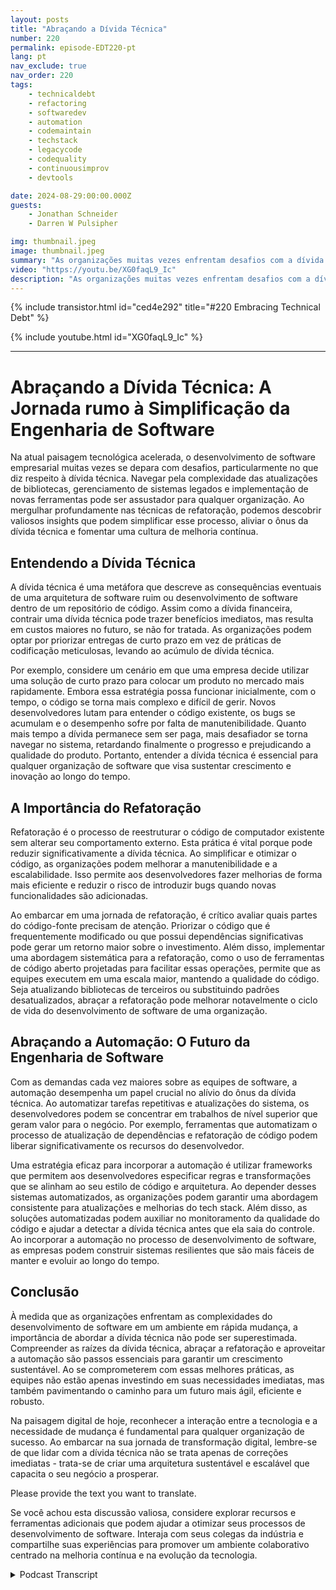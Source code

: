 ```yaml
---
layout: posts
title: "Abraçando a Dívida Técnica"
number: 220
permalink: episode-EDT220-pt
lang: pt
nav_exclude: true
nav_order: 220
tags:
    - technicaldebt
    - refactoring
    - softwaredev
    - automation
    - codemaintain
    - techstack
    - legacycode
    - codequality
    - continuousimprov
    - devtools

date: 2024-08-29:00:00.000Z
guests:
    - Jonathan Schneider
    - Darren W Pulsipher

img: thumbnail.jpeg
image: thumbnail.jpeg
summary: "As organizações muitas vezes enfrentam desafios com a dívida técnica, que pode retardar o processo de desenvolvimento e deixar as equipes de desenvolvimento presas em um emaranhado de atualizações de código, alterações de API e dependências de terceiros. Neste episódio, Darren entrevista Jonathan Schneider, CEO da Moderene, sobre sua abordagem para lidar com a dívida técnica e como gerenciá-la efetivamente."
video: "https://youtu.be/XG0faqL9_Ic"
description: "As organizações muitas vezes enfrentam desafios com a dívida técnica, que pode retardar o processo de desenvolvimento e deixar as equipes de desenvolvimento presas em um emaranhado de atualizações de código, alterações de API e dependências de terceiros. Neste episódio, Darren entrevista Jonathan Schneider, CEO da Moderene, sobre sua abordagem para lidar com a dívida técnica e como gerenciá-la efetivamente."
---
```


<div>
{% include transistor.html id="ced4e292" title="#220 Embracing Technical Debt" %}

{% include youtube.html id="XG0faqL9_Ic" %}
</div>

---

# Abraçando a Dívida Técnica: A Jornada rumo à Simplificação da Engenharia de Software

Na atual paisagem tecnológica acelerada, o desenvolvimento de software empresarial muitas vezes se depara com desafios, particularmente no que diz respeito à dívida técnica. Navegar pela complexidade das atualizações de bibliotecas, gerenciamento de sistemas legados e implementação de novas ferramentas pode ser assustador para qualquer organização. Ao mergulhar profundamente nas técnicas de refatoração, podemos descobrir valiosos insights que podem simplificar esse processo, aliviar o ônus da dívida técnica e fomentar uma cultura de melhoria contínua.

## Entendendo a Dívida Técnica

A dívida técnica é uma metáfora que descreve as consequências eventuais de uma arquitetura de software ruim ou desenvolvimento de software dentro de um repositório de código. Assim como a dívida financeira, contrair uma dívida técnica pode trazer benefícios imediatos, mas resulta em custos maiores no futuro, se não for tratada. As organizações podem optar por priorizar entregas de curto prazo em vez de práticas de codificação meticulosas, levando ao acúmulo de dívida técnica.

Por exemplo, considere um cenário em que uma empresa decide utilizar uma solução de curto prazo para colocar um produto no mercado mais rapidamente. Embora essa estratégia possa funcionar inicialmente, com o tempo, o código se torna mais complexo e difícil de gerir. Novos desenvolvedores lutam para entender o código existente, os bugs se acumulam e o desempenho sofre por falta de manutenibilidade. Quanto mais tempo a dívida permanece sem ser paga, mais desafiador se torna navegar no sistema, retardando finalmente o progresso e prejudicando a qualidade do produto. Portanto, entender a dívida técnica é essencial para qualquer organização de software que visa sustentar crescimento e inovação ao longo do tempo.

## A Importância do Refatoração

Refatoração é o processo de reestruturar o código de computador existente sem alterar seu comportamento externo. Esta prática é vital porque pode reduzir significativamente a dívida técnica. Ao simplificar e otimizar o código, as organizações podem melhorar a manutenibilidade e a escalabilidade. Isso permite aos desenvolvedores fazer melhorias de forma mais eficiente e reduzir o risco de introduzir bugs quando novas funcionalidades são adicionadas.

Ao embarcar em uma jornada de refatoração, é crítico avaliar quais partes do código-fonte precisam de atenção. Priorizar o código que é frequentemente modificado ou que possui dependências significativas pode gerar um retorno maior sobre o investimento. Além disso, implementar uma abordagem sistemática para a refatoração, como o uso de ferramentas de código aberto projetadas para facilitar essas operações, permite que as equipes executem em uma escala maior, mantendo a qualidade do código. Seja atualizando bibliotecas de terceiros ou substituindo padrões desatualizados, abraçar a refatoração pode melhorar notavelmente o ciclo de vida do desenvolvimento de software de uma organização.

## Abraçando a Automação: O Futuro da Engenharia de Software

Com as demandas cada vez maiores sobre as equipes de software, a automação desempenha um papel crucial no alívio do ônus da dívida técnica. Ao automatizar tarefas repetitivas e atualizações do sistema, os desenvolvedores podem se concentrar em trabalhos de nível superior que geram valor para o negócio. Por exemplo, ferramentas que automatizam o processo de atualização de dependências e refatoração de código podem liberar significativamente os recursos do desenvolvedor.

Uma estratégia eficaz para incorporar a automação é utilizar frameworks que permitem aos desenvolvedores especificar regras e transformações que se alinham ao seu estilo de código e arquitetura. Ao depender desses sistemas automatizados, as organizações podem garantir uma abordagem consistente para atualizações e melhorias do tech stack. Além disso, as soluções automatizadas podem auxiliar no monitoramento da qualidade do código e ajudar a detectar a dívida técnica antes que ela saia do controle. Ao incorporar a automação no processo de desenvolvimento de software, as empresas podem construir sistemas resilientes que são mais fáceis de manter e evoluir ao longo do tempo.

## Conclusão

À medida que as organizações enfrentam as complexidades do desenvolvimento de software em um ambiente em rápida mudança, a importância de abordar a dívida técnica não pode ser superestimada. Compreender as raízes da dívida técnica, abraçar a refatoração e aproveitar a automação são passos essenciais para garantir um crescimento sustentável. Ao se comprometerem com essas melhores práticas, as equipes não estão apenas investindo em suas necessidades imediatas, mas também pavimentando o caminho para um futuro mais ágil, eficiente e robusto.

Na paisagem digital de hoje, reconhecer a interação entre a tecnologia e a necessidade de mudança é fundamental para qualquer organização de sucesso. Ao embarcar na sua jornada de transformação digital, lembre-se de que lidar com a dívida técnica não se trata apenas de correções imediatas - trata-se de criar uma arquitetura sustentável e escalável que capacita o seu negócio a prosperar.

Please provide the text you want to translate.

Se você achou esta discussão valiosa, considere explorar recursos e ferramentas adicionais que podem ajudar a otimizar seus processos de desenvolvimento de software. Interaja com seus colegas da indústria e compartilhe suas experiências para promover um ambiente colaborativo centrado na melhoria contínua e na evolução da tecnologia.



<details>
<summary> Podcast Transcript </summary>

<p></p>

</details>

